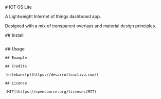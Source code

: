 # IOT OS Lite

A Lightweight Internet of things dashboard app.

Designed with a mix of transparent overlays and material design principles.

## Install

```

```

## Usage

```
## Example

## Credits

[estebanrfp](https://desarrolloactivo.com/)

## License

[MIT](https://opensource.org/licenses/MIT)
